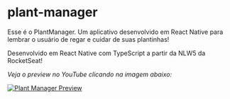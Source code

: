 # plant-manager

Esse é o PlantManager. Um aplicativo desenvolvido em React Native para lembrar o usuário de regar e cuidar de suas plantinhas! 

Desenvolvido em React Native com TypeScript a partir da NLW5 da RocketSeat!

*Veja o preview no YouTube clicando na imagem abaixo:*

[![Plant Manager Preview](https://img.youtube.com/vi/qyVKtgCK6Iw/0.jpg)](https://www.youtube.com/watch?v=qyVKtgCK6Iw)
